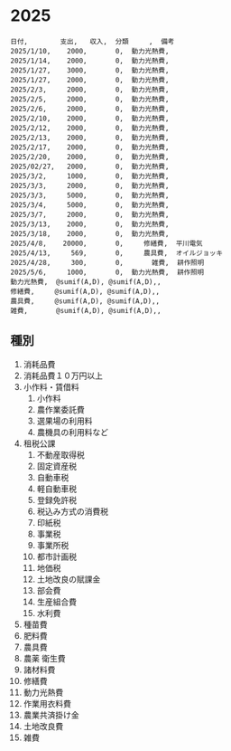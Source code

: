 

# 2025


``` csv money.csv
日付,        支出,   収入,  分類     ,  備考
2025/1/10,    2000,       0,  動力光熱費, 
2025/1/14,    2000,       0,  動力光熱費, 
2025/1/27,    3000,       0,  動力光熱費, 
2025/1/27,    2000,       0,  動力光熱費, 
2025/2/3,     2000,       0,  動力光熱費, 
2025/2/5,     2000,       0,  動力光熱費, 
2025/2/6,     2000,       0,  動力光熱費, 
2025/2/10,    2000,       0,  動力光熱費, 
2025/2/12,    2000,       0,  動力光熱費, 
2025/2/13,    2000,       0,  動力光熱費, 
2025/2/17,    2000,       0,  動力光熱費, 
2025/2/20,    2000,       0,  動力光熱費, 
2025/02/27,   2000,       0,  動力光熱費, 
2025/3/2,     1000,       0,  動力光熱費, 
2025/3/3,     2000,       0,  動力光熱費, 
2025/3/3,     5000,       0,  動力光熱費, 
2025/3/4,     5000,       0,  動力光熱費, 
2025/3/7,     2000,       0,  動力光熱費, 
2025/3/13,    2000,       0,  動力光熱費, 
2025/3/18,    2000,       0,  動力光熱費, 
2025/4/8,    20000,       0,     修繕費,  平川電気
2025/4/13,     569,       0,     農具費,  オイルジョッキ
2025/4/28,     300,       0,       雑費,  耕作照明
2025/5/6,     1000,       0,  動力光熱費,  耕作照明
動力光熱費,  @sumif(A,D), @sumif(A,D),,
修繕費,     @sumif(A,D), @sumif(A,D),,
農具費,     @sumif(A,D), @sumif(A,D),,
雑費,       @sumif(A,D), @sumif(A,D),,
```

## 種別
1. 消耗品費	
2. 消耗品費１０万円以上	
3. 小作料・賃借料
   1. 小作料
   2. 農作業委託費
   3. 選果場の利用料
   4. 農機具の利用料など	
4. 租税公課
   1. 不動産取得税
   2. 固定資産税
   3. 自動車税
   4. 軽自動車税
   5. 登録免許税
   6. 税込み方式の消費税
   7. 印紙税
   8. 事業税
   9. 事業所税
   10. 都市計画税
   11. 地価税
   12. 土地改良の賦課金
   13. 部会費
   14. 生産組合費
   15. 水利費	
5. 種苗費	
6. 肥料費	
7. 農具費	
8. 農薬 衛生費	
9.  諸材料費	
10. 修繕費	
11. 動力光熱費	
12. 作業用衣料費	
13. 農業共済掛け金	
14. 土地改良費	
15. 雑費	

